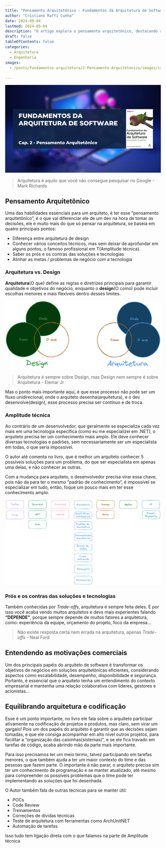 ```yaml
---
title: "Pensamento Arquitetônico - Fundamentos da Arquitetura de Software"
author: "Cristiano Raffi Cunha"
date: 2024-09-04
lastmod: 2024-09-04
description: "O artigo explora o pensamento arquitetônico, destacando a importância de equilibrar amplitude técnica e decisões orientadas aos negócios para criar soluções eficientes."
draft: false
tableOfContents: false
categories:
  - Arquitetura
  - Engenharia
images:
  - /posts/fundamentos-arquitetura/2-Pensamento-Arquitetonico/images/capa.png
  
---
```


![Capa do capítulo](./images/capa.png#center)


> Arquitetura é aquilo que você não consegue pesquisar no Google - Mark Richards

## Pensamento Arquitetônico

Uma das habilidades essenciais para um arquiteto, é ter esse “pensamento arquitetônico”, é o que vai diferenciar ele de um dev na hora de tomar as decisões, ele é muito mais do que só pensar na arquitetura,  se baseia em quatro principais pontos:

- Diferença entre arquitetura de design
- Conhecer vários conceitos técnicos, mas sem deixar de aprofundar em alguns pontos, o famoso profissional em T(Amplitude técnica).
- Saber os prós e os contras das soluções e tecnologias
- Alinhar as metas / problemas de negócio com a tecnologia

### Arquitetura vs. Design

**Arquitetura**(O que) define as regras e diretrizes principais para garantir qualidade e objetivos do negócio, enquanto o **design**(O como) pode incluir escolhas menores e mais flexíveis dentro desses limites.

![Imagem sobre arquitetura vs. Design](./images/arquitetura-design.png)

> Arquitetura é sempre sobre Design, mas Design nem sempre é sobre Arquitetura - Elemar Jr

Mas o ponto mais importante aqui, é que esse processo não pode ser um fluxo unidirecional, onde o arquiteto desenha(arquitetura), e o dev desenvolve(design), esse processo precisa ser contínuo e de troca.

### Amplitude técnica

Ao contrário de um desenvolvedor, que geralmente se especializa cada vez mais em uma tecnologia específica (como eu me especializei em .NET), o arquiteto precisa ter um conhecimento mais amplo. Ele deve conhecer diversas tecnologias e padrões, sem necessariamente ser um especialista em todas, o que seria impossível.

O autor até comenta no livro, que é melhor um arquiteto conhecer 5 possíveis soluções para um problema, do que ser especialista em apenas uma delas, e não conhecer as outras.

Com a mudança para arquiteto, o desenvolvedor precisa virar essa chave, pois não da para ter o mesmo “padrão de conhecimento”, é impossível se especializar em tudo, então, foque um pouco mais em ter esse conhecimento amplo.

![Imagem sobre profissional em T](./images/profissiona-em-t.png)

### Prós e os contras das soluções e tecnologias

Também conhecidas por *Trade-offs*, arquitetura é sempre feita deles. E por isso você acaba vendo muitos arquitetos e devs mais experientes falando **“DEPENDE”**, porque sempre depende de muitos fatores a arquitetura, como: experiência da equipe, orçamento do projeto, foco da empresa…

> Não existe resposta certa nem errada na arquitetura, apenas *Trade-offs* - Neal Ford

## Entendendo as motivações comerciais

Um dos principais papéis do arquiteto de software é transformar os objetivos de negócios em soluções arquitetônicas eficientes, considerando aspectos como escalabilidade, desempenho, disponibilidade e segurança. Portanto, é essencial que o arquiteto tenha um entendimento do contexto empresarial e mantenha uma relação colaborativa com líderes, gestores e acionistas…

## Equilibrando arquitetura e codificação

Esse é um ponto importante, no livro ele fala sobre o arquiteto participar ativamente na codificação de projetos e produtos, mas claro, sem virar um gargalo! Pois um dos papéis do arquiteto é garantir que as decisões sejam tomadas, e que ele consiga acompanhar em alto nível outros projetos, para facilitar a “organização das caixinhas(sistemas)”, e se ele fica travado em tarefas de código, acaba abrindo mão da parte mais importante.

Para isso precisamos ter um meio termo, talvez participando em tarefas menores, o que também ajuda a ter um maior contexto do time e das pessoas que fazem parte. O importante é não parar, o arquiteto precisa sim ter um conhecimento de programação e se manter atualizado, até mesmo para compreender os possíveis problemas que o time pode ter implementando as soluções que foi desenhada.

O Autor também fala de outras técnicas para se manter útil: 

- POCs
- Code Review
- Treinamentos
- Correções de dívidas técnicas
- Teste de arquitetura com ferramentas como ArchUnitNET
- Automação de tarefas

Isso tudo tem ligação direta com o que falamos na parte de Amplitude técnica
